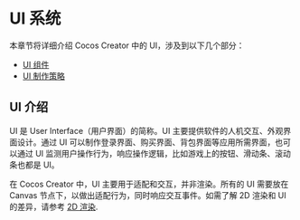 # UI 系统

本章节将详细介绍 Cocos Creator 中的 UI，涉及到以下几个部分：

- [UI 组件](component/index.md)
- [UI 制作策略](production-strategy/index.md)

## UI 介绍

UI 是 User Interface（用户界面）的简称。UI 主要提供软件的人机交互、外观界面设计。通过 UI 可以制作登录界面、购买界面、背包界面等应用所需界面，也可以通过 UI 监测用户操作行为，响应操作逻辑，比如游戏上的按钮、滑动条、滚动条也都是 UI。

在 Cocos Creator 中，UI 主要用于适配和交互，并非渲染。所有的 UI 需要放在 Canvas 节点下，以做出适配行为，同时响应交互事件。如需了解 2D 渲染和 UI 的差异，请参考 [2D 渲染](../2d-object/2d-render/index.md).
